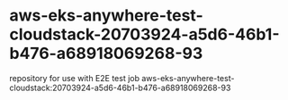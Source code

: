 # aws-eks-anywhere-test-cloudstack-20703924-a5d6-46b1-b476-a68918069268-93
repository for use with E2E test job aws-eks-anywhere-test-cloudstack:20703924-a5d6-46b1-b476-a68918069268-93
